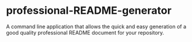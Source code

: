 # professional-README-generator
A command line application that allows the quick and easy generation of a good quality professional README document for your repository.
